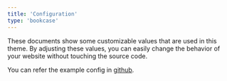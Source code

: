 ```yaml
---
title: 'Configuration'
type: 'bookcase'
---
```


These documents show some customizable values that are used in this theme. By adjusting these values, you can easily change the behavior of your website without touching the source code.

You can refer the example config in [github](https://github.com/kaiiiz/hugo-theme-graytr/tree/main/exampleSite/config).
